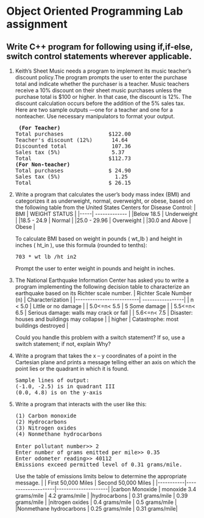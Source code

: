 # Object Oriented Programming Lab assignment
## Write C++ program for following using if,if-else, switch control statements wherever applicable.

1) Keith’s Sheet Music needs a program to implement its music teacher’s discount policy.The program prompts the user to enter the purchase total and indicate whether the purchaser is a teacher. Music teachers receive a 10% discount on their sheet music purchases unless the purchase total is $100 or higher. In that case, the discount is 12%. The discount calculation occurs before the addition of the 5% sales tax. Here are two sample outputs —one for a teacher and one for a nonteacher. Use necessary manipulators to format your output.
   <pre>
    <b>(For Teacher)</b>
   Total purchases              $122.00
   Teacher's discount (12%)      14.64
   Discounted total              107.36
   Sales tax (5%)                5.37
   Total                        $112.73
   <b>(For Non-teacher)</b>
   Total purchases              $ 24.90
   Sales tax (5%)                 1.25
   Total                        $ 26.15
   </pre>
  
  
2) Write a program that calculates the user’s body mass index (BMI) and categorizes it as underweight, normal, overweight, or obese, based on the following table from the United States Centers for Disease Control:
   | BMI | WEIGHT STATUS |
   |-----| ------------- |
   |Below 18.5 | Underweight |
   |18.5 - 24.9 | Normal |
   |25.0 - 29.96 | Overweight |
   |30.0 and Above | Obese |
   
   To calculate BMI based on weight in pounds ( wt_lb ) and height in inches ( ht_in ), use this formula (rounded to tenths):
   
   <pre>
   703 * wt_lb /ht_in2
   </pre>
   Prompt the user to enter weight in pounds and height in inches.
   
3) The National Earthquake Information Center has asked you to write a program implementing the following decision table to characterize an earthquake based on its Richter scale number.
   | Richter Scale Number (n) | Characterization |
   |--------------------------| -----------------|
   | n < 5.0       | Little or no damage |
   | 5.0<=n< 5.5   | 5 Some damage |
   | 5.5<=n< 6.5    | Serious damage: walls may crack or fall |
   | 5.6<=n< 7.5  | Disaster: houses and buildings may collapse |
   | higher | Catastrophe: most buildings destroyed |
   
   Could you handle this problem with a switch statement? If so, use a switch statement; if not, explain Why?

4) Write a program that takes the x – y coordinates of a point in the Cartesian plane and prints a message telling either an axis on which the point lies or the quadrant in which it is found.
   <pre>Sample lines of output:
   (-1.0, -2.5) is in quadrant III
   (0.0, 4.8) is on the y-axis </pre>
   
5) Write a program that interacts with the user like this:
   <pre>
   (1) Carbon monoxide
   (2) Hydrocarbons
   (3) Nitrogen oxides
   (4) Nonmethane hydrocarbons
   
   Enter pollutant number>> 2
   Enter number of grams emitted per mile>> 0.35
   Enter odometer reading>> 40112
   Emissions exceed permitted level of 0.31 grams/mile.
   </pre>
   
   Use the table of emissions limits below to determine the appropriate message.
   |           | First 50,000 Miles | Second 50,000 Miles |
   |-----------|--------------------|---------------------|
   |carbon Monoxide | monoxide 3.4 grams/mile | 4.2 grams/mile |
   |hydrocarbons | 0.31 grams/mile | 0.39 grams/mile |
   |nitrogen oxides | 0.4 grams/mile | 0.5 grams/mile |
   |Nonmethane hydrocarbons | 0.25 grams/mile | 0.31 grams/mile|
